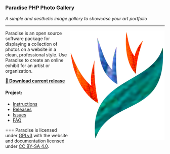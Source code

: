 ### Paradise PHP Photo Gallery

*A simple and aesthetic image gallery to showcase your art portfolio*

---
<img align=right width=300 src="website/graphics/paradise-logo.png?raw=true">

Paradise is an open source software package for displaying a collection of photos on a website in
a clean, professional style.  Use Paradise to create an online exhibit for an artist or
organization.

**[:large_blue_circle: Download current release](https://github.com/center-key/paradise/raw/master/releases/paradise-install-files.zip)**

#### Project:
   * [Instructions](http://centerkey.com/paradise/)
   * [Releases](https://github.com/center-key/paradise/tree/master/releases)
   * [Issues](https://github.com/center-key/paradise/issues)
   * [FAQ](https://github.com/center-key/paradise/wiki/faq)

===
Paradise is licensed under
[GPLv3](https://github.com/center-key/paradise/blob/master/src/gallery/license.txt)
with the website and documentation licensed under
[CC BY-SA 4.0](http://creativecommons.org/licenses/by-sa/4.0).
